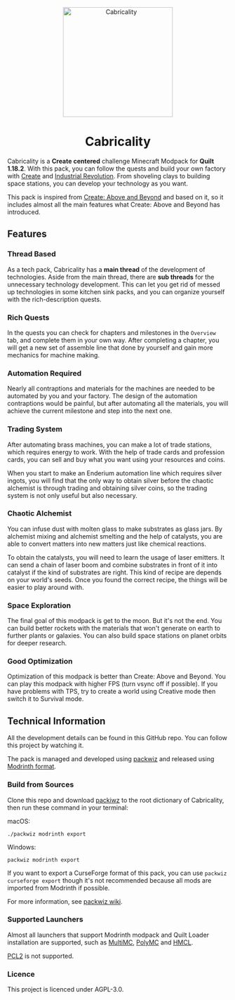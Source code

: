 <div align="center"> <img src="https://github.com/DM-Earth/Cabricality/blob/packwiz/1.18.2/quilt/dev/icon.png?raw=true" width = 250 alt="Cabricality"> </div>
<h1 align="center"> Cabricality </h1>

Cabricality is a **Create centered** challenge Minecraft Modpack for **Quilt 1.18.2**. With this pack, you can follow the quests and build your own factory with [Create](https://github.com/Fabricators-of-Create/Create) and [Industrial Revolution](https://github.com/GabrielOlvH/Industrial-Revolution). From shoveling clays to building space stations, you can develop your technology as you want.

This pack is inspired from [Create: Above and Beyond](https://github.com/simibubi/Above-and-Beyond) and based on it, so it includes almost all the main features what Create: Above and Beyond has introduced.

## Features

### Thread Based

As a tech pack, Cabricality has a **main thread** of the development of technologies. Aside from the main thread, there are **sub threads** for the unnecessary technology development. This can let you get rid of messed up technologies in some kitchen sink packs, and you can organize yourself with the rich-description quests.

### Rich Quests

In the quests you can check for chapters and milestones in the `Overview` tab, and complete them in your own way. After completing a chapter, you will get a new set of assemble line that done by yourself and gain more mechanics for machine making.

### Automation Required

Nearly all contraptions and materials for the machines are needed to be automated by you and your factory. The design of the automation contraptions would be painful, but after automating all the materials, you will achieve the current milestone and step into the next one.

### Trading System

After automating brass machines, you can make a lot of trade stations, which requires energy to work. With the help of trade cards and profession cards, you can sell and buy what you want using your resources and coins. 

When you start to make an Enderium automation line which requires silver ingots, you will find that the only way to obtain silver before the chaotic alchemist is through trading and obtaining silver coins, so the trading system is not only useful but also necessary.

### Chaotic Alchemist

You can infuse dust with molten glass to make substrates as glass jars. By alchemist mixing and alchemist smelting and the help of catalysts, you are able to convert matters into new matters just like chemical reactions.

To obtain the catalysts, you will need to learn the usage of laser emitters. It can send a chain of laser boom and combine substrates in front of it into catalyst if the kind of substrates are right. This kind of recipe are depends on your world's seeds. Once you found the correct recipe, the things will be easier to play around with.

### Space Exploration

The final goal of this modpack is get to the moon. But it's not the end. You can build better rockets with the materials that won't generate on earth to further plants or galaxies. You can also build space stations on planet orbits for deeper research.

### Good Optimization

Optimization of this modpack is better than Create: Above and Beyond. You can play this modpack with higher FPS (turn vsync off if possible). If you have problems with TPS, try to create a world using Creative mode then switch it to Survival mode.

## Technical Information

All the development details can be found in this GitHub repo. You can follow this project by watching it.

The pack is managed and developed using [packwiz](https://github.com/packwiz/packwiz) and released using [Modrinth format](https://docs.modrinth.com/docs/modpacks/format_definition/).

### Build from Sources

Clone this repo and download [packiwz](https://github.com/packwiz/packwiz) to the root dictionary of Cabricality, then run these command in your terminal:

macOS:

`./packwiz modrinth export`

Windows:

`packwiz modrinth export`

If you want to export a CurseForge format of this pack, you can use `packwiz curseforge export` though it's not recommended because all mods are imported from Modrinth if possible.

For more information, see [packwiz wiki](https://packwiz.infra.link/).

### Supported Launchers

Almost all launchers that support Modrinth modpack and Quilt Loader installation are supported, such as [MultiMC](https://github.com/MultiMC/Launcher), [PolyMC](https://github.com/PolyMC/PolyMC) and [HMCL](https://github.com/huanghongxun/HMCL). 

[PCL2](https://github.com/Hex-Dragon/PCL2) is not supported.

### Licence

This project is licenced under AGPL-3.0.